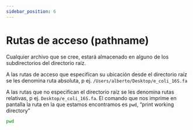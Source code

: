 ```yaml
---
sidebar_position: 6
---
```


# Rutas de acceso (pathname)
Cualquier archivo que se cree, estará almacenado en alguno de los subdirectorios del directorio raíz.

A las rutas de acceso que especifícan su ubicación desde el directorio raíz se les denomina ruta absoluta, p ej. `/Users/alberto/Desktop/e_coli_16S.fa`

A las rutas que no especifican el directorio raíz se les denomina rutas relativas, p ej. `Desktop/e_coli_16S.fa`. El comando que nos imprime en pantalla la ruta en la que estamos encontramos es `pwd`, “print working directory”

```bash
pwd
```